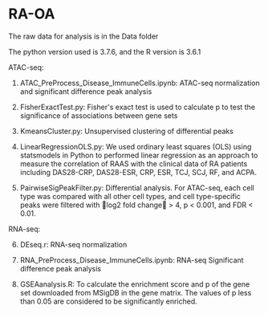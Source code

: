 # RA-OA
The raw data for analysis is in the Data folder

The python version used is 3.7.6, and the R version is 3.6.1

ATAC-seq:

1. ATAC_PreProcess_Disease_ImmuneCells.ipynb: ATAC-seq normalization and significant difference peak analysis

2. FisherExactTest.py: Fisher's exact test is used to calculate p to test the significance of associations between gene sets

3. KmeansCluster.py: Unsupervised clustering of differential peaks 

4. LinearRegressionOLS.py: We used ordinary least squares (OLS) using statsmodels in Python to performed linear regression as an approach to measure the correlation of RAAS with the clinical data of RA patients including DAS28-CRP, DAS28-ESR, CRP, ESR, TCJ, SCJ, RF, and ACPA. 

5. PairwiseSigPeakFilter.py: Differential analysis. For ATAC-seq, each cell type was compared with all other cell types, and cell type-specific peaks were filtered with log2 fold change > 4, p < 0.001, and FDR < 0.01. 

RNA-seq:

6. DEseq.r: RNA-seq normalization

7. RNA_PreProcess_Disease_ImmuneCells.ipynb: RNA-seq Significant difference peak analysis

8. GSEAanalysis.R: To calculate the enrichment score and p of the gene set downloaded from MSigDB in the gene matrix. The values of p less than 0.05 are considered to be significantly enriched. 
